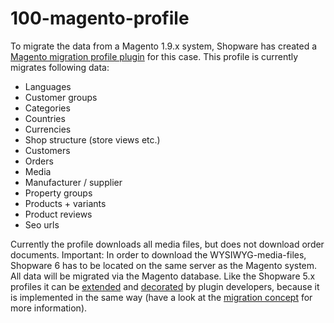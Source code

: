 # 100-magento-profile

To migrate the data from a Magento 1.9.x system, Shopware has created a [Magento migration profile plugin](https://github.com/shopwareLabs/SwagMigrationMagento) for this case. This profile is currently migrates following data:

* Languages
* Customer groups
* Categories
* Countries
* Currencies
* Shop structure \(store views etc.\)
* Customers
* Orders
* Media
* Manufacturer / supplier
* Property groups
* Products + variants
* Product reviews
* Seo urls

Currently the profile downloads all media files, but does not download order documents. Important: In order to download the WYSIWYG-media-files, Shopware 6 has to be located on the same server as the Magento system. All data will be migrated via the Magento database. Like the Shopware 5.x profiles it can be [extended](../../../how-to/520-extend-shopware-migration-profile.md) and [decorated](../../../how-to/550-decorate-shopware-migration-converter.md) by plugin developers, because it is implemented in the same way \(have a look at the [migration concept](010-introduction.md) for more information\).

